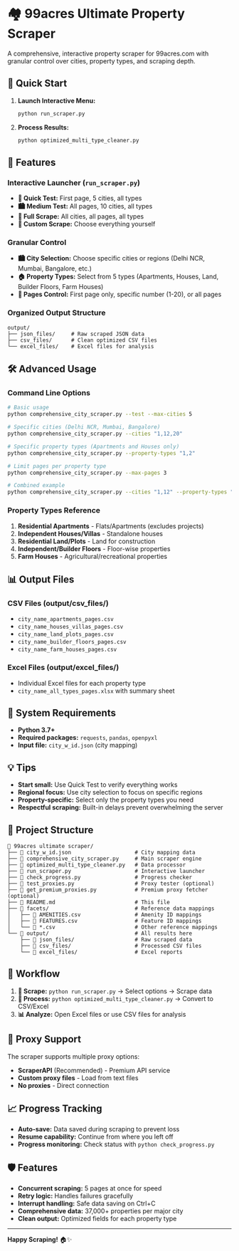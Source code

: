 # 🏘️ 99acres Ultimate Property Scraper

A comprehensive, interactive property scraper for 99acres.com with granular control over cities, property types, and scraping depth.

## 🚀 Quick Start

1. **Launch Interactive Menu:**
   ```bash
   python run_scraper.py
   ```

2. **Process Results:**
   ```bash
   python optimized_multi_type_cleaner.py
   ```

## 🎯 Features

### **Interactive Launcher (`run_scraper.py`)**
- **🧪 Quick Test:** First page, 5 cities, all types
- **🏙️ Medium Test:** All pages, 10 cities, all types  
- **🌟 Full Scrape:** All cities, all pages, all types
- **🎯 Custom Scrape:** Choose everything yourself

### **Granular Control**
- **🏙️ City Selection:** Choose specific cities or regions (Delhi NCR, Mumbai, Bangalore, etc.)
- **🏠 Property Types:** Select from 5 types (Apartments, Houses, Land, Builder Floors, Farm Houses)
- **📄 Pages Control:** First page only, specific number (1-20), or all pages

### **Organized Output Structure**
```
output/
├── json_files/     # Raw scraped JSON data
├── csv_files/      # Clean optimized CSV files
└── excel_files/    # Excel files for analysis
```

## 🛠️ Advanced Usage

### **Command Line Options**
```bash
# Basic usage
python comprehensive_city_scraper.py --test --max-cities 5

# Specific cities (Delhi NCR, Mumbai, Bangalore)  
python comprehensive_city_scraper.py --cities "1,12,20"

# Specific property types (Apartments and Houses only)
python comprehensive_city_scraper.py --property-types "1,2"

# Limit pages per property type
python comprehensive_city_scraper.py --max-pages 3

# Combined example
python comprehensive_city_scraper.py --cities "1,12" --property-types "1,2,4" --max-pages 5
```

### **Property Types Reference**
1. **Residential Apartments** - Flats/Apartments (excludes projects)
2. **Independent Houses/Villas** - Standalone houses
3. **Residential Land/Plots** - Land for construction
4. **Independent/Builder Floors** - Floor-wise properties
5. **Farm Houses** - Agricultural/recreational properties

## 📊 Output Files

### **CSV Files (output/csv_files/)**
- `city_name_apartments_pages.csv`
- `city_name_houses_villas_pages.csv`
- `city_name_land_plots_pages.csv`
- `city_name_builder_floors_pages.csv`
- `city_name_farm_houses_pages.csv`

### **Excel Files (output/excel_files/)**
- Individual Excel files for each property type
- `city_name_all_types_pages.xlsx` with summary sheet

## 🔧 System Requirements

- **Python 3.7+**
- **Required packages:** `requests`, `pandas`, `openpyxl`
- **Input file:** `city_w_id.json` (city mapping)

## 💡 Tips

- **Start small:** Use Quick Test to verify everything works
- **Regional focus:** Use city selection to focus on specific regions
- **Property-specific:** Select only the property types you need
- **Respectful scraping:** Built-in delays prevent overwhelming the server

## 📁 Project Structure

```
📁 99acres ultimate scraper/
├── 📄 city_w_id.json                    # City mapping data
├── 📄 comprehensive_city_scraper.py     # Main scraper engine
├── 📄 optimized_multi_type_cleaner.py   # Data processor  
├── 📄 run_scraper.py                    # Interactive launcher
├── 📄 check_progress.py                 # Progress checker
├── 📄 test_proxies.py                   # Proxy tester (optional)
├── 📄 get_premium_proxies.py            # Premium proxy fetcher (optional)
├── 📄 README.md                         # This file
├── 📁 facets/                           # Reference data mappings
│   ├── 📄 AMENITIES.csv                 # Amenity ID mappings
│   ├── 📄 FEATURES.csv                  # Feature ID mappings
│   └── 📄 *.csv                         # Other reference mappings
└── 📁 output/                           # All results here
    ├── 📁 json_files/                   # Raw scraped data
    ├── 📁 csv_files/                    # Processed CSV files
    └── 📁 excel_files/                  # Excel reports
```

## 🎯 Workflow

1. **🚀 Scrape:** `python run_scraper.py` → Select options → Scrape data
2. **🔧 Process:** `python optimized_multi_type_cleaner.py` → Convert to CSV/Excel
3. **📊 Analyze:** Open Excel files or use CSV files for analysis

## 🔄 Proxy Support

The scraper supports multiple proxy options:
- **ScraperAPI** (Recommended) - Premium API service
- **Custom proxy files** - Load from text files
- **No proxies** - Direct connection

## 📈 Progress Tracking

- **Auto-save:** Data saved during scraping to prevent loss
- **Resume capability:** Continue from where you left off
- **Progress monitoring:** Check status with `python check_progress.py`

## 🛡️ Features

- **Concurrent scraping:** 5 pages at once for speed
- **Retry logic:** Handles failures gracefully
- **Interrupt handling:** Safe data saving on Ctrl+C
- **Comprehensive data:** 37,000+ properties per major city
- **Clean output:** Optimized fields for each property type

---

**Happy Scraping!** 🏠✨